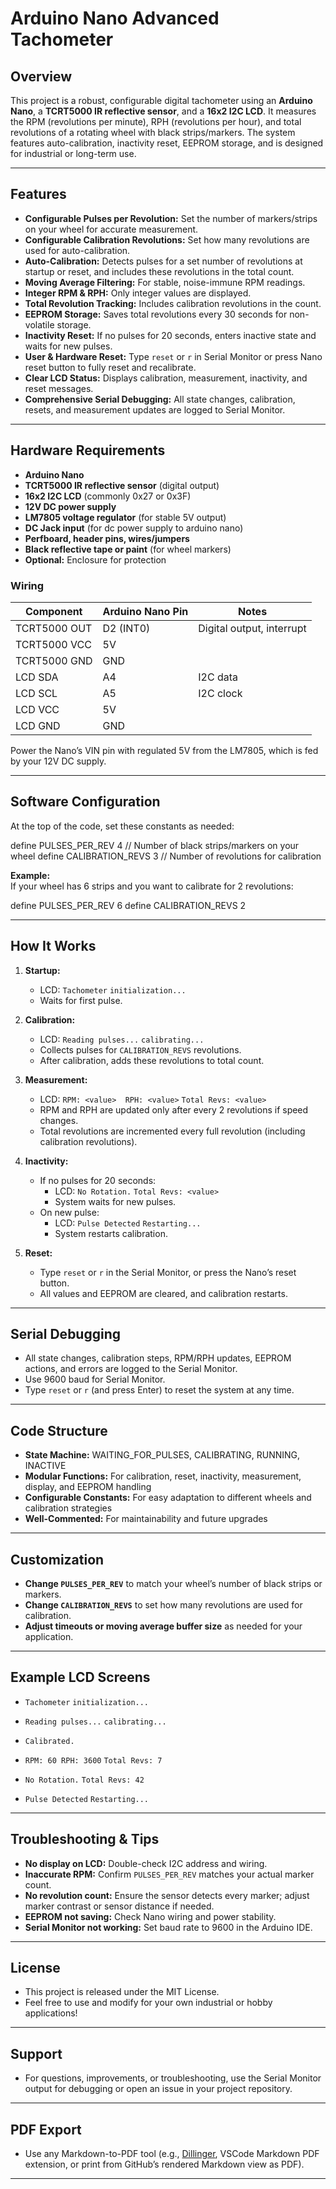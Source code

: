 # Arduino Nano Advanced Tachometer

## Overview

This project is a robust, configurable digital tachometer using an **Arduino Nano**, a **TCRT5000 IR reflective sensor**, and a **16x2 I2C LCD**. It measures the RPM (revolutions per minute), RPH (revolutions per hour), and total revolutions of a rotating wheel with black strips/markers. The system features auto-calibration, inactivity reset, EEPROM storage, and is designed for industrial or long-term use.

---

## Features

- **Configurable Pulses per Revolution:** Set the number of markers/strips on your wheel for accurate measurement.
- **Configurable Calibration Revolutions:** Set how many revolutions are used for auto-calibration.
- **Auto-Calibration:** Detects pulses for a set number of revolutions at startup or reset, and includes these revolutions in the total count.
- **Moving Average Filtering:** For stable, noise-immune RPM readings.
- **Integer RPM & RPH:** Only integer values are displayed.
- **Total Revolution Tracking:** Includes calibration revolutions in the count.
- **EEPROM Storage:** Saves total revolutions every 30 seconds for non-volatile storage.
- **Inactivity Reset:** If no pulses for 20 seconds, enters inactive state and waits for new pulses.
- **User & Hardware Reset:** Type `reset` or `r` in Serial Monitor or press Nano reset button to fully reset and recalibrate.
- **Clear LCD Status:** Displays calibration, measurement, inactivity, and reset messages.
- **Comprehensive Serial Debugging:** All state changes, calibration, resets, and measurement updates are logged to Serial Monitor.

---

## Hardware Requirements

- **Arduino Nano**
- **TCRT5000 IR reflective sensor** (digital output)
- **16x2 I2C LCD** (commonly 0x27 or 0x3F)
- **12V DC power supply**
- **LM7805 voltage regulator** (for stable 5V output)
- **DC Jack input** (for dc power supply to arduino nano)
- **Perfboard, header pins, wires/jumpers**
- **Black reflective tape or paint** (for wheel markers)
- **Optional:** Enclosure for protection

### Wiring

| Component      | Arduino Nano Pin | Notes                    |
| -------------- | ---------------- | ------------------------ |
| TCRT5000 OUT   | D2 (INT0)        | Digital output, interrupt|
| TCRT5000 VCC   | 5V               |                          |
| TCRT5000 GND   | GND              |                          |
| LCD SDA        | A4               | I2C data                 |
| LCD SCL        | A5               | I2C clock                |
| LCD VCC        | 5V               |                          |
| LCD GND        | GND              |                          |

Power the Nano’s VIN pin with regulated 5V from the LM7805, which is fed by your 12V DC supply.

---

## Software Configuration

At the top of the code, set these constants as needed:

define PULSES_PER_REV 4 // Number of black strips/markers on your wheel
define CALIBRATION_REVS 3 // Number of revolutions for calibration

**Example:**  
If your wheel has 6 strips and you want to calibrate for 2 revolutions:

define PULSES_PER_REV 6
define CALIBRATION_REVS 2

---

## How It Works

1. **Startup:**
    - LCD:
    `Tachometer`
    `initialization...`
    - Waits for first pulse.

2. **Calibration:**
    - LCD:
    `Reading pulses...`
    `calibrating...`
    - Collects pulses for `CALIBRATION_REVS` revolutions.
    - After calibration, adds these revolutions to total count.

3. **Measurement:**
    - LCD:
    `RPM: <value>  RPH: <value>`
    `Total Revs: <value>`
    - RPM and RPH are updated only after every 2 revolutions if speed changes.
    - Total revolutions are incremented every full revolution (including calibration revolutions).

4. **Inactivity:**
    - If no pulses for 20 seconds:
        - LCD:
        `No Rotation.`
        `Total Revs: <value>`
        - System waits for new pulses.
    - On new pulse:
        - LCD:
        `Pulse Detected`
        `Restarting...`
        - System restarts calibration.

5. **Reset:**
    - Type `reset` or `r` in the Serial Monitor, or press the Nano’s reset button.
    - All values and EEPROM are cleared, and calibration restarts.

---

## Serial Debugging

- All state changes, calibration steps, RPM/RPH updates, EEPROM actions, and errors are logged to the Serial Monitor.
- Use 9600 baud for Serial Monitor.
- Type `reset` or `r` (and press Enter) to reset the system at any time.

---

## Code Structure

- **State Machine:** WAITING_FOR_PULSES, CALIBRATING, RUNNING, INACTIVE
- **Modular Functions:** For calibration, reset, inactivity, measurement, display, and EEPROM handling
- **Configurable Constants:** For easy adaptation to different wheels and calibration strategies
- **Well-Commented:** For maintainability and future upgrades

---

## Customization

- **Change `PULSES_PER_REV`** to match your wheel’s number of black strips or markers.
- **Change `CALIBRATION_REVS`** to set how many revolutions are used for calibration.
- **Adjust timeouts or moving average buffer size** as needed for your application.

---

## Example LCD Screens

- `Tachometer`
  `initialization...`

- `Reading pulses...`
   `calibrating...`

- `Calibrated.`

- `RPM: 60 RPH: 3600`
  `Total Revs: 7`

- `No Rotation.`
  `Total Revs: 42`

- `Pulse Detected`
  `Restarting...`

---

## Troubleshooting & Tips

- **No display on LCD:** Double-check I2C address and wiring.
- **Inaccurate RPM:** Confirm `PULSES_PER_REV` matches your actual marker count.
- **No revolution count:** Ensure the sensor detects every marker; adjust marker contrast or sensor distance if needed.
- **EEPROM not saving:** Check Nano wiring and power stability.
- **Serial Monitor not working:** Set baud rate to 9600 in the Arduino IDE.

---

## License

- This project is released under the MIT License.  
- Feel free to use and modify for your own industrial or hobby applications!

---

## Support

- For questions, improvements, or troubleshooting, use the Serial Monitor output for debugging or open an issue in your project repository.

---

## PDF Export

- Use any Markdown-to-PDF tool (e.g., [Dillinger](https://dillinger.io/), VSCode Markdown PDF extension, or print from GitHub’s rendered Markdown view as PDF).

---
